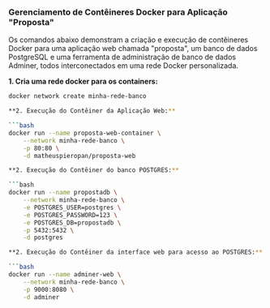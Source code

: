 ### Gerenciamento de Contêineres Docker para Aplicação "Proposta"

Os comandos abaixo demonstram a criação e execução de contêineres Docker para uma aplicação web chamada "proposta", um banco de dados PostgreSQL e uma ferramenta de administração de banco de dados Adminer, todos interconectados em uma rede Docker personalizada.

**1. Cria uma rede docker para os containers:**

```bash    
docker network create minha-rede-banco

**2. Execução do Contêiner da Aplicação Web:**

```bash
docker run --name proposta-web-container \
    --network minha-rede-banco \
    -p 80:80 \
    -d matheuspieropan/proposta-web

**2. Execução do Contêiner do banco POSTGRES:**

```bash
docker run --name propostadb \
    --network minha-rede-banco \
    -e POSTGRES_USER=postgres \
    -e POSTGRES_PASSWORD=123 \
    -e POSTGRES_DB=propostadb \
    -p 5432:5432 \
    -d postgres

**2. Execução do Contêiner da interface web para acesso ao POSTGRES:**

```bash
docker run --name adminer-web \
    --network minha-rede-banco \
    -p 9000:8080 \
    -d adminer